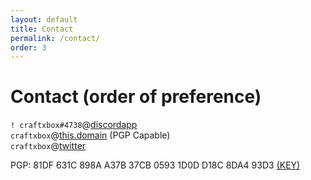 ```yaml
---
layout: default
title: Contact
permalink: /contact/
order: 3
---
```


# Contact (order of preference)  
  
`! craftxbox#4738`@[discordapp](discordapp.com)  
`craftxbox`@[this.domain](mailto:this.domain) (PGP Capable)  
`craftxbox`@[twitter](twitter.com)  
  
PGP: 81DF 631C 898A A37B 37CB  0593 1D0D D18C 8DA4 93D3 [(KEY)](/pgp.asc)

<script type="text/javascript">window.onload= new function(){document.body.innerHTML = document.body.innerHTML.replace("this.domain","craftxbox.com")}</script>
